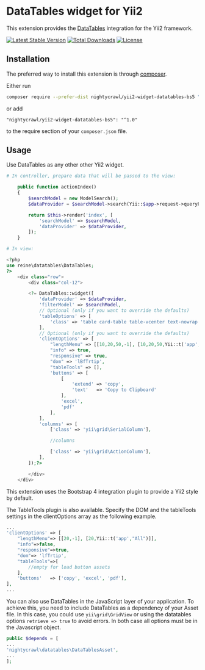 DataTables widget for Yii2
===========================
This extension provides the [DataTables](https://github.com/DataTables/DataTables) integration for the Yii2 framework.

[![Latest Stable Version](http://poser.pugx.org/nightycrawl/yii2-widget-datatables-bs5/v)](https://packagist.org/packages/nightycrawl/yii2-widget-datatables-bs5) [![Total Downloads](http://poser.pugx.org/nightycrawl/yii2-widget-datatables-bs5/downloads)](https://packagist.org/packages/nightycrawl/yii2-widget-datatables-bs5) [![License](http://poser.pugx.org/nightycrawl/yii2-widget-datatables-bs5/license)](https://packagist.org/packages/nightycrawl/yii2-widget-datatables-bs5)

Installation
------------

The preferred way to install this extension is through [composer](http://getcomposer.org/download/).

Either run

```bash
composer require --prefer-dist nightycrawl/yii2-widget-datatables-bs5 "^1.0"
```

or add

```
"nightycrawl/yii2-widget-datatables-bs5": "^1.0"
```

to the require section of your `composer.json` file.

Usage
-----
Use DataTables as any other other Yii2 widget.

```php
# In controller, prepare data that will be passed to the view:

    public function actionIndex()
    {
        $searchModel = new ModelSearch();
        $dataProvider = $searchModel->search(Yii::$app->request->queryParams, $this->_pageSize);

        return $this->render('index', [
            'searchModel' => $searchModel,
            'dataProvider' => $dataProvider,
        ]);
    }

# In view:

<?php
use reine\datatables\DataTables;
?>
    <div class="row">
        <div class="col-12">

        <?= DataTables::widget([
            'dataProvider' => $dataProvider,
            'filterModel' => $searchModel,
            // Optional (only if you want to override the defaults)
            'tableOptions' => [
                'class' => 'table card-table table-vcenter text-nowrap datatable',
            ],
            // Optional (only if you want to override the defaults)
            'clientOptions' => [
                "lengthMenu" => [[10,20,50,-1], [10,20,50,Yii::t('app',"All")]],
                "info" => true,
                "responsive" => true, 
                "dom" => 'lBfTrtip',
                "tableTools" => [],
                'buttons' => [
                    [
                        'extend' => 'copy',
                        'text'   => 'Copy to Clipboard'
                    ],
                    'excel',
                    'pdf'
                ],
            ],
            'columns' => [
                ['class' => 'yii\grid\SerialColumn'],

                //columns

                ['class' => 'yii\grid\ActionColumn'],
            ],
        ]);?>

        </div>
    </div>
```
This extension uses the Bootstrap 4 integration plugin to provide a Yii2 style by default.

The TableTools plugin is also available. Specify the DOM and the tableTools settings in the clientOptions array as the following example.

```php
...
'clientOptions' => [
    "lengthMenu"=> [[20,-1], [20,Yii::t('app',"All")]],
    "info"=>false,
    "responsive"=>true, 
    "dom"=> 'lfTrtip',
    "tableTools"=>[
        //empty for load button assets
    ],
    'buttons'   => ['copy', 'excel', 'pdf'],
],
...
```

You can also use DataTables in the JavaScript layer of your application. To achieve this, you need to include DataTables as a dependency of your Asset file. In this case, you could use `yii\grid\GridView` or using the datatables options `retrieve => true` to avoid errors. In both case all options must be in the Javascript object.

```php
public $depends = [
...
'nightycrawl\datatables\DataTablesAsset',
...
];
```
